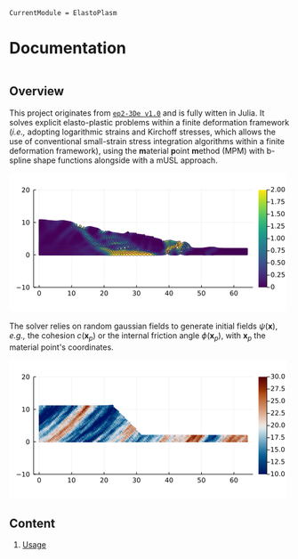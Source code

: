```@meta
CurrentModule = ElastoPlasm
```

# Documentation 

```@index
```

## Overview
This project originates from [`ep2-3De v1.0`](https://github.com/ewyser/ep2-3De) and is fully witten in Julia. It solves explicit elasto-plastic problems within a finite deformation framework (*i.e.,* adopting logarithmic strains and Kirchoff stresses, which allows the use of conventional small-strain stress integration algorithms within a finite deformation framework), using the **m**aterial **p**oint **m**ethod (MPM) with b-spline shape functions alongside with a mUSL approach.

![Slumping dynamics (without any volumetric locking corrections) showing the accumulated plastic strain $\epsilon_p^{\mathrm{acc}}$ after an elastic load of 8 s and an additional elasto-plastic load of $\approx$ 7 s.](./assets/img/epII.png) 

The solver relies on random gaussian fields to generate initial fields $\psi(\boldsymbol{x})$, *e.g.,* the cohesion $c(\boldsymbol{x}_p)$ or the internal friction angle $\phi(\boldsymbol{x}_p)$, with $\boldsymbol{x}_p$ the material point's coordinates. 

![Initial cohesion field $c_0(\boldsymbol{x}_p)$ with average $\mu=20$ kPa with a variance $\sigma\pm5$ kPa.](./assets/img/c0.png)

## **Content**
1. [Usage](#id-section2)
<div id='id-section2'/> 
